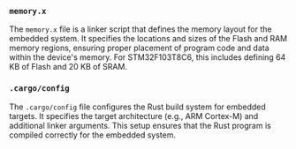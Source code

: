 ### `memory.x`
The `memory.x` file is a linker script that defines the memory layout for the embedded system. It specifies the locations and sizes of the Flash and RAM memory regions, ensuring proper placement of program code and data within the device's memory. For STM32F103T8C6, this includes defining 64 KB of Flash and 20 KB of SRAM.

### `.cargo/config`
The `.cargo/config` file configures the Rust build system for embedded targets. It specifies the target architecture (e.g., ARM Cortex-M) and additional linker arguments. This setup ensures that the Rust program is compiled correctly for the embedded system.
